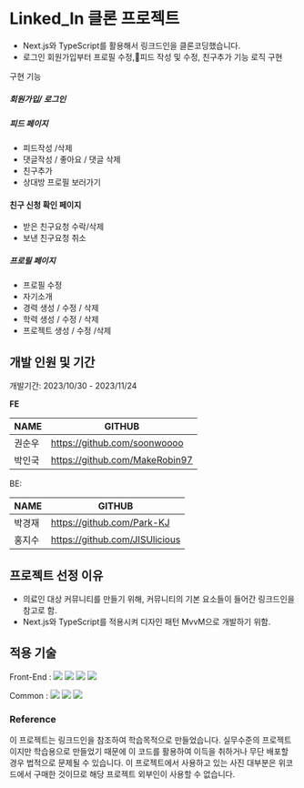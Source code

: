 # Linked_In 클론 프로젝트
- Next.js와 TypeScript를 활용해서 링크드인을 클론코딩했습니다.
- 로그인 회원가입부터 프로필 수정,피드 작성 및 수정, 친구추가 기능 로직 구현
 
구현 기능
##### 회원가입/ 로그인
##### 피드 페이지
- 피드작성 /삭제 
- 댓글작성 / 좋아요 / 댓글 삭제
- 친구추가
- 상대방 프로필 보러가기
#### 친구 신청 확인 페이지
- 받은 친구요청 수락/삭제
- 보낸 친구요청 취소
##### 프로필 페이지
- 프로필 수정
- 자기소개
- 경력 생성 / 수정 / 삭제
- 학력 생성 / 수정 / 삭제
-  프로젝트 생성 / 수정 /삭제


## 개발 인원 및 기간
개발기간: 2023/10/30 - 2023/11/24

**FE**


| NAME | GITHUB |
| ------------- | ------------- |
| 권순우 | https://github.com/soonwoooo | 
| 박인국 | https://github.com/MakeRobin97 | 


BE:

| NAME | GITHUB |
| ------------- | ------------- |
| 박경재  | https://github.com/Park-KJ  |
| 홍지수  | https://github.com/JISUlicious |




## 프로젝트 선정 이유
- 의료인 대상 커뮤니티를 만들기 위해, 커뮤니티의 기본 요소들이 들어간 링크드인을 참고로 함.
- Next.js와 TypeScript를 적용시켜 디자인 패턴 MvvM으로 개발하기 위함.




## 적용 기술
Front-End : 
 <img src="https://img.shields.io/badge/react-61DAFB?style=for-the-badge&logo=react&logoColor=black"> 
  <img src="https://img.shields.io/badge/Next.js-000000?style=for-the-badge&logo=Next.js&logoColor=white">
   <img src="https://img.shields.io/badge/TypeScript-3178C6?style=for-the-badge&logo=TypeScript&logoColor=black">
     <img src="https://img.shields.io/badge/styled_components-DB7093?style=for-the-badge&logo=styled-components&logoColor=white">



Common : 
  <img src="https://img.shields.io/badge/github-181717?style=for-the-badge&logo=github&logoColor=white">
  <img src="https://img.shields.io/badge/git-F05032?style=for-the-badge&logo=git&logoColor=white">
<img src="https://img.shields.io/badge/figma-F24E1E?style=for-the-badge&logo=figma&logoColor=white">
  
   



### Reference
이 프로젝트는 링크드인을 참조하여 학습목적으로 만들었습니다.
실무수준의 프로젝트이지만 학습용으로 만들었기 때문에 이 코드를 활용하여 이득을 취하거나 무단 배포할 경우 법적으로 문제될 수 있습니다.
이 프로젝트에서 사용하고 있는 사진 대부분은 위코드에서 구매한 것이므로 해당 프로젝트 외부인이 사용할 수 없습니다.






